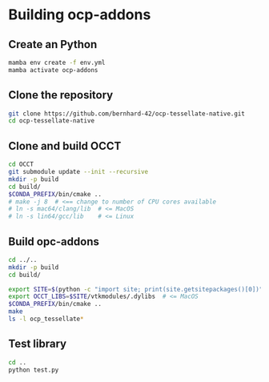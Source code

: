 # Building ocp-addons

## Create an Python

```bash
mamba env create -f env.yml
mamba activate ocp-addons
```


## Clone the repository

```bash
git clone https://github.com/bernhard-42/ocp-tessellate-native.git
cd ocp-tessellate-native
```

## Clone and build OCCT

```bash
cd OCCT
git submodule update --init --recursive
mkdir -p build
cd build/
$CONDA_PREFIX/bin/cmake ..
# make -j 8  # <== change to number of CPU cores available
# ln -s mac64/clang/lib  # <= MacOS
# ln -s lin64/gcc/lib    # <= Linux
```

## Build opc-addons

```bash
cd ../..
mkdir -p build
cd build/

export SITE=$(python -c "import site; print(site.getsitepackages()[0])")
export OCCT_LIBS=$SITE/vtkmodules/.dylibs  # <= MacOS
$CONDA_PREFIX/bin/cmake ..
make 
ls -l ocp_tessellate*
```

## Test library

```bash
cd ..
python test.py
```



